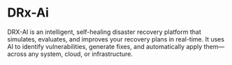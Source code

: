# DRx-Ai
DRX-AI is an intelligent, self-healing disaster recovery platform that simulates, evaluates, and improves your recovery plans in real-time. It uses AI to identify vulnerabilities, generate fixes, and automatically apply them—across any system, cloud, or infrastructure.
